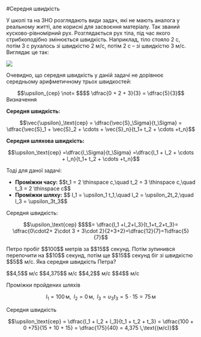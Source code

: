 #Середня швидкість

У школi та на ЗНО розглядають види задач, якi не мають аналога у реальному життi, але кориснi для засвоєння матерiалу. Так званий кусково-рiвномiрний рух. Розглядається рух тiла, під час якого стрибкоподiбно змiнюється швидкiсть. Наприклад, тiло стояло 2 с, потiм 3 с рухалось зi швидкiстю 2 м/с, потiм 2 с – зi швидкiстю 3 м/с. Виглядає це так:

<img src="https://rawgit.com/chudaol/ed-era-book-physics/master/images/chapter_1/16.svg" class="image"/>

Очевидно, що середня швидкiсть у данiй задачi не дорiвнює середньому арифметичному трьох швидкостей:

<div align="center">$$\upsilon_{сер} \not= $$$$ \dfrac{0 + 2 + 3}{3} = \dfrac{5}{3}$$</div>

<div class="eoz-wrap">
<span class="eoz">Визначення</span>
<div class="eoz-text">
<p><b>Ceредня швидкiсть:</b></p>
<p align="center">$$\vec{\upsilon}_\text{сер} = \dfrac{\vec{S}_\Sigma}{t_\Sigma} = \dfrac{\vec{S}_1 + \vec{S}_2 + \cdots + \vec{S}_n}{t_1+ t_2 + \cdots +t_n}$$</p>
<p><b>Ceредня шляхова швидкiсть:</b></p> 
<p align="center">$$\upsilon_\text{сер} =\dfrac{l_\Sigma}{t_\Sigma} =\dfrac{l_1 + l_2 + \cdots + l_n}{t_1+ t_2 + \cdots +t_n}$$</p>
</div>
</div>


Тодi для даної задачi:

<ul>
<li><b>Промiжки часу:</b> $$t_1 = 2 \thinspace c,\quad t_2 = 3 \thinspace c,\quad t_3 = 2 \thinspace c$$</li>
<li><b>Промiжки шляху:</b> $$ l_1 = \upsilon_1 t_1,\quad l_2 = \upsilon_2t_2,\quad l_3 = \upsilon_3t_3$$</li>
</ul>

<span class="p1">Середня швидкiсть:</span> 

<div class="space" align="center">$$\upsilon_\text{сер} $$$$= \dfrac{l_1 +l_2+l_3}{t_1+t_2+t_3}= \dfrac{0\cdot2+ 2\cdot 3 + 3\cdot 2}{2+3+2}=\dfrac{12}{7}=1\dfrac{5}{7}$$</div>


<quiz correctLabel="correct!" incorrectLabel="incorrect!" checkLabel="check ansert">
<question>
<p>Петро пробiг $$100$$ метрiв за $$15$$ секунд. Потiм зупинився перепочити на $$10$$ секунд, потім ще $$15$$ секунд бiг зi швидкiстю $$5$$ м/с. Яка середня швидкiсть Петра?</p>
<answer> $$4,5$$ м/с</answer>
<answer correct> $$4,375$$ м/с</answer>
<answer> $$4,2$$ м/с</answer>
<answer> $$4$$ м/с</answer>
<explanation>
<p>Проміжки пройдених шляхів</p>

$$l_1 = 100\,\text{м},\,\,\, l_2 = 0\,\text{м},\,\,\, l_3 = \upsilon_3t_3 = 5\cdot15 = 75\,\text{м}$$

<p>Cередня швидкість</p>

$$\upsilon_\text{сер} = \dfrac{l_1 + l_2 + l_3}{t_1 + t_2 + t_3} = \dfrac{100 + 0 +75}{15 + 10 + 15} = \dfrac{175}{40} = 4,375 \,\text{(м/с)}$$

</explanation>
</question>
</quiz>